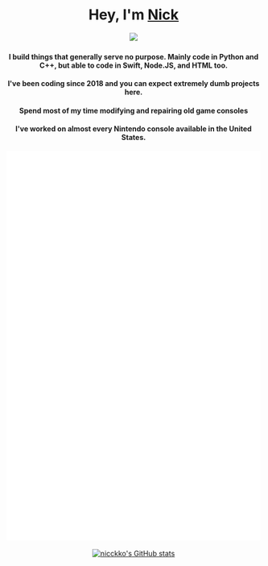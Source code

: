 <head>
<link rel="stylesheet" href="https://fonts.google.com/specimen/Fira+Code">
</head>

<body>
<h1 align="center">Hey, I'm <a href="https://www.nicckko.com">Nick</a></h1>
<p align="center">
  <a href="https://github.com/distray/readme-typing-svg"><img src="https://readme-typing-svg.herokuapp.com?lines=Mechanical-Engineer;Hardware+Hacker;Electrical-Engineer;Software+Developer;Fullstack-Developer;Sim-Racer;&center=true&width=500&height=50"></a>
</p>

<div align="center">
  <h4 > I build things that generally serve no purpose. Mainly code in Python and C++, but able to code in Swift, Node.JS, and HTML too. </h4>
  <h4> I've been coding since 2018 and you can expect extremely dumb projects here. </h4>
  <h4> Spend most of my time modifying and repairing old game consoles </h4>
  <h4> I've worked on almost every Nintendo console available in the United States. </h4>
  
  ![Metric](/github-metrics.svg)
  
  <a href="http://www.github.com/nicckko"><img src="https://github-readme-stats.vercel.app/api?username=nicckko&show_icons=true&theme=tokyonight" alt="nicckko's GitHub stats" /></a>
</div>

</body>
